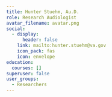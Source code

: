 ```yaml
---
title: Hunter Stuehm, Au.D.
role: Research Audiologist
avatar_filename: avatar.png
social:
  - display:
      header: false
    link: mailto:hunter.stuehm@va.gov
    icon_pack: fas
    icon: envelope
education:
  courses: []
superuser: false
user_groups:
  - Researchers
---
```

